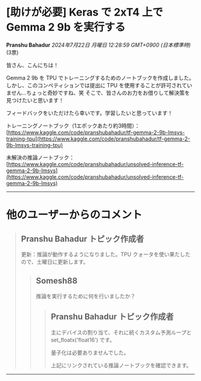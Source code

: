 # [助けが必要] Keras で 2xT4 上で Gemma 2 9b を実行する
**Pranshu Bahadur** *2024年7月22日 月曜日 12:28:59 GMT+0900 (日本標準時)* (3票)

皆さん、こんにちは！

Gemma 2 9b を TPU でトレーニングするためのノートブックを作成しました。
しかし、このコンペティションでは提出に TPU を使用することが許可されていません…ちょっと奇妙ですね、笑
そこで、皆さんのお力をお借りして解決策を見つけたいと思います！

フィードバックをいただけたら幸いです。学習したいと思っています！

トレーニングノートブック（1エポックあたり約3時間）：
[https://www.kaggle.com/code/pranshubahadur/tf-gemma-2-9b-lmsys-training-tpu](https://www.kaggle.com/code/pranshubahadur/tf-gemma-2-9b-lmsys-training-tpu)

未解決の推論ノートブック：
[https://www.kaggle.com/code/pranshubahadur/unsolved-inference-tf-gemma-2-9b-lmsys](https://www.kaggle.com/code/pranshubahadur/unsolved-inference-tf-gemma-2-9b-lmsys)

---
# 他のユーザーからのコメント
> ## Pranshu Bahadur トピック作成者
> 
> 更新：推論が動作するようになりました。TPU クォータを使い果たしたので、土曜日に更新します。
> 
> 
> 
> > ## Somesh88
> > 
> > 推論を実行するために何を行いましたか？
> > 
> > 
> > 
> > > ## Pranshu Bahadur トピック作成者
> > > 
> > > 主にデバイスの割り当て、それに続くカスタム予測ループと set_floatx('float16') です。
> > > 
> > > 量子化は必要ありませんでした。
> > > 
> > > 上記にリンクされている推論ノートブックを確認できます。
> > > 
> > > 
> > > 
---


